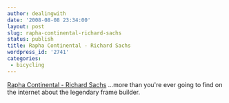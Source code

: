 ```yaml
---
author: dealingwith
date: '2008-08-08 23:34:00'
layout: post
slug: rapha-continental-richard-sachs
status: publish
title: Rapha Continental - Richard Sachs
wordpress_id: '2741'
categories:
 - bicycling
---
```


[Rapha Continental - Richard Sachs][1] ...more than you're ever going to find
on the internet about the legendary frame builder.

   [1]: http://www.rapha.cc/continental/index.php?page=470

